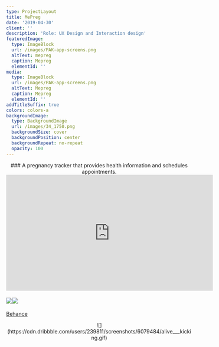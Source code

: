 ```yaml
---
type: ProjectLayout
title: MePreg
date: '2019-04-30'
client: ''
description: 'Role: UX Design and Interaction design'
featuredImage:
  type: ImageBlock
  url: /images/PAK-app-screens.png
  altText: mepreg
  caption: Mepreg
  elementId: ''
media:
  type: ImageBlock
  url: /images/PAK-app-screens.png
  altText: Mepreg
  caption: Mepreg
  elementId: ''
addTitleSuffix: true
colors: colors-a
backgroundImage:
  type: BackgroundImage
  url: /images/34_1750.png
  backgroundSize: cover
  backgroundPosition: center
  backgroundRepeat: no-repeat
  opacity: 100
---
```

<div style="text-align: center">### A pregnancy tracker that provides health information and schedules appointments.</div>

<div style="text-align: center"><iframe width="560" height="315" src="https://www.youtube.com/embed/jti5TbfBFSI?si=CNgH-5kuTWcOf8Ky" title="YouTube video player" frameborder="0" allow="accelerometer; autoplay; clipboard-write; encrypted-media; gyroscope; picture-in-picture; web-share" referrerpolicy="strict-origin-when-cross-origin" allowfullscreen=""></iframe></div>

#### ![](https://mir-s3-cdn-cf.behance.net/project_modules/1400/80118375327263.5c54272458e5d.gif)![](https://cdn.dribbble.com/userupload/24327610/file/original-e55169500f23f23e835c389c427fe645.jpg?resize=1504x1128\&vertical=center)

[Behance](https://www.behance.net/gallery/75327263/Me-Preg)

<div style="text-align: center">![](https://cdn.dribbble.com/users/239811/screenshots/6079484/alive___kicking.gif)</div>

